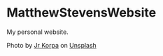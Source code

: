 # MatthewStevensWebsite
My personal website.

Photo by <a href="https://unsplash.com/@jrkorpa?utm_source=unsplash&utm_medium=referral&utm_content=creditCopyText">Jr Korpa</a> on <a href="https://unsplash.com/s/photos/abstract?utm_source=unsplash&utm_medium=referral&utm_content=creditCopyText">Unsplash</a>
